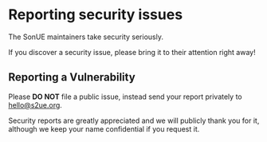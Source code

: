 # Reporting security issues

The SonUE maintainers take security seriously.

If you discover a security issue, please bring it to their attention right away!

## Reporting a Vulnerability

Please **DO NOT** file a public issue, instead send your report privately to hello@s2ue.org.

Security reports are greatly appreciated and we will publicly thank you for it, although we keep your name confidential if you request it.
